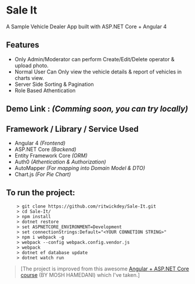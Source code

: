 # Sale It

A Sample Vehicle Dealer App built with ASP.NET Core + Angular 4

## Features 
- Only Admin/Moderator can perform Create/Edit/Delete operator & upload photo.
- Normal User Can Only view the vehicle details & report of vehicles in charts view.
- Server Side Sorting & Pagination
- Role Based Athentication

## Demo Link : *(Comming soon, you can try locally)*

## Framework / Library / Service Used
- Angular 4 *(Frontend)*
- ASP.NET Core *(Backend)*
- Entity Framework Core *(ORM)*
- Auth0 *(Athentication & Authorization)*
- AutoMapper *(For mapping into Domain Model & DTO)*
- Chart.js *(For Pie Chart)*

## To run the project:
```
    > git clone https://github.com/ritwickdey/Sale-It.git
    > cd Sale-It/
    > npm install
    > dotnet restore
    > set ASPNETCORE_ENVIRONMENT=Development
    > set connectionStrings:Default="<YOUR CONNETION STRING>"
    > npm i webpack -g
    > webpack --config webpack.config.vendor.js
    > webpack 
    > dotnet ef database update
    > dotnet watch run 
```


> [The project is improved from this awesome [Angular + ASP.NET Core course](https://www.udemy.com/aspnet-core-angular/) (BY MOSH HAMEDANI) which I've taken.]